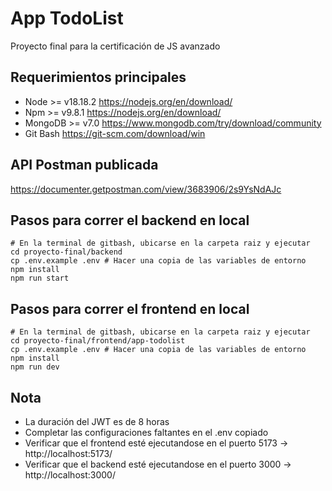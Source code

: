 # App TodoList
Proyecto final para la certificación de JS avanzado

## Requerimientos principales
- Node >= v18.18.2 https://nodejs.org/en/download/
- Npm >= v9.8.1 https://nodejs.org/en/download/
- MongoDB >= v7.0 https://www.mongodb.com/try/download/community
- Git Bash https://git-scm.com/download/win

## API Postman publicada
https://documenter.getpostman.com/view/3683906/2s9YsNdAJc

## Pasos para correr el backend en local
```shell
# En la terminal de gitbash, ubicarse en la carpeta raiz y ejecutar
cd proyecto-final/backend
cp .env.example .env # Hacer una copia de las variables de entorno
npm install
npm run start
```

## Pasos para correr el frontend en local
```shell
# En la terminal de gitbash, ubicarse en la carpeta raiz y ejecutar
cd proyecto-final/frontend/app-todolist
cp .env.example .env # Hacer una copia de las variables de entorno
npm install
npm run dev
```

## Nota
- La duración del JWT es de 8 horas
- Completar las configuraciones faltantes en el .env copiado
- Verificar que el frontend esté ejecutandose en el puerto 5173 -> http://localhost:5173/
- Verificar que el backend esté ejecutandose en el puerto 3000 ->  http://localhost:3000/